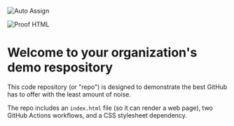![Auto Assign](https://github.com/CodeitFS5th-middle-project-team1/demo-repository/actions/workflows/auto-assign.yml/badge.svg)

![Proof HTML](https://github.com/CodeitFS5th-middle-project-team1/demo-repository/actions/workflows/proof-html.yml/badge.svg)

# Welcome to your organization's demo respository
This code repository (or "repo") is designed to demonstrate the best GitHub has to offer with the least amount of noise.

The repo includes an `index.html` file (so it can render a web page), two GitHub Actions workflows, and a CSS stylesheet dependency.
